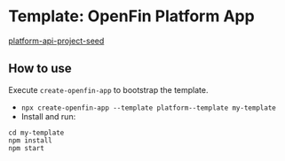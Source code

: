 # Template: OpenFin Platform App

[platform-api-project-seed](https://github.com/openfin/platform-api-project-seed)

## How to use

Execute `create-openfin-app` to bootstrap the template.

- `npx create-openfin-app --template platform--template my-template` 
- Install and run:
```
cd my-template
npm install
npm start
```

